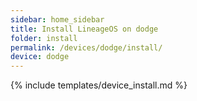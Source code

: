 ```yaml
---
sidebar: home_sidebar
title: Install LineageOS on dodge
folder: install
permalink: /devices/dodge/install/
device: dodge
---
```

{% include templates/device_install.md %}
